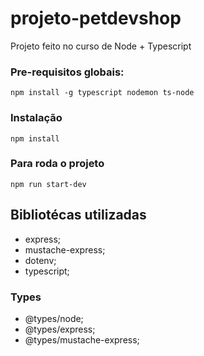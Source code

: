 # projeto-petdevshop

Projeto feito no curso de Node + Typescript

### Pre-requisitos globais:

`npm install -g typescript nodemon ts-node`

### Instalação

`npm install`

### Para roda o projeto

`npm run start-dev`

## Bibliotécas utilizadas

-  express;
-  mustache-express;
-  dotenv;
-  typescript;

### Types
- @types/node;
- @types/express;
- @types/mustache-express;
